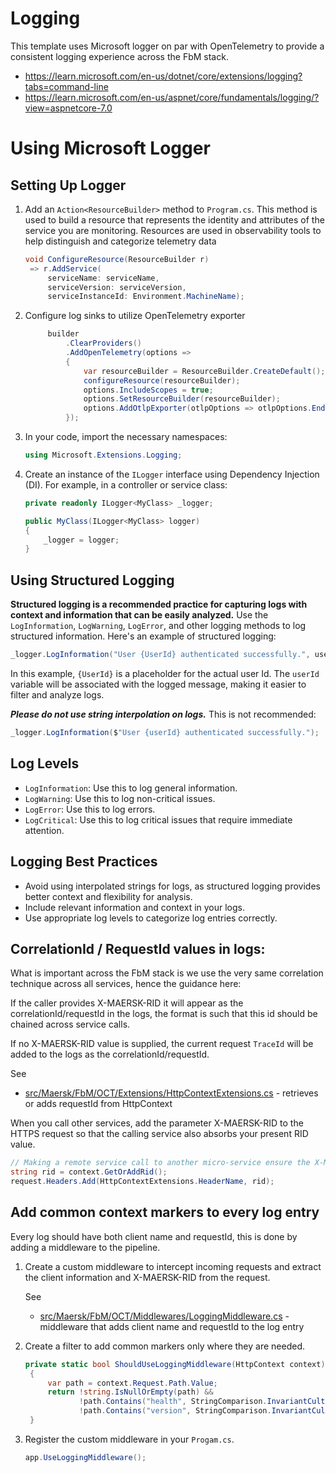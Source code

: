 # Logging

This template uses Microsoft logger on par with OpenTelemetry to provide a consistent logging experience across the FbM stack.  
* https://learn.microsoft.com/en-us/dotnet/core/extensions/logging?tabs=command-line
* https://learn.microsoft.com/en-us/aspnet/core/fundamentals/logging/?view=aspnetcore-7.0

# Using Microsoft Logger

## Setting Up Logger

1. Add an `Action<ResourceBuilder>` method to `Program.cs`. This method is used to build a resource that represents the identity and attributes of the service you are monitoring. Resources are used in observability tools to help distinguish and categorize telemetry data

   ```csharp
   void ConfigureResource(ResourceBuilder r) 
    => r.AddService(
        serviceName: serviceName,
        serviceVersion: serviceVersion, 
        serviceInstanceId: Environment.MachineName);
   ```
   
2. Configure log sinks to utilize OpenTelemetry exporter

   ```csharp
        builder
            .ClearProviders()
            .AddOpenTelemetry(options =>
            {
                var resourceBuilder = ResourceBuilder.CreateDefault();
                configureResource(resourceBuilder);
                options.IncludeScopes = true;
                options.SetResourceBuilder(resourceBuilder);
                options.AddOtlpExporter(otlpOptions => otlpOptions.Endpoint = new Uri(otlpEndpoint));
            });
   ```

3. In your code, import the necessary namespaces:

   ```csharp
   using Microsoft.Extensions.Logging;
   ```

4. Create an instance of the `ILogger` interface using Dependency Injection (DI). For example, in a controller or service class:

   ```csharp
   private readonly ILogger<MyClass> _logger;

   public MyClass(ILogger<MyClass> logger)
   {
       _logger = logger;
   }
   ```

## Using Structured Logging

**Structured logging is a recommended practice for capturing logs with context and information that can be easily analyzed.** Use the `LogInformation`, `LogWarning`, `LogError`, and other logging methods to log structured information. Here's an example of structured logging:

```csharp
_logger.LogInformation("User {UserId} authenticated successfully.", userId);
```

In this example, `{UserId}` is a placeholder for the actual user Id. The `userId` variable will be associated with the logged message, making it easier to filter and analyze logs.

***Please do not use string interpolation on logs.*** This is not recommended:

```csharp
_logger.LogInformation($"User {userId} authenticated successfully.");
```

## Log Levels

- `LogInformation`: Use this to log general information.
- `LogWarning`: Use this to log non-critical issues.
- `LogError`: Use this to log errors.
- `LogCritical`: Use this to log critical issues that require immediate attention.

## Logging Best Practices

- Avoid using interpolated strings for logs, as structured logging provides better context and flexibility for analysis.
- Include relevant information and context in your logs.
- Use appropriate log levels to categorize log entries correctly.

## CorrelationId / RequestId values in logs:

What is important across the FbM stack is we use the very same correlation technique across all services, hence the guidance here:

If the caller provides X-MAERSK-RID it will appear as the correlationId/requestId in the logs, the format is such that this id should be chained across service calls.

If no X-MAERSK-RID value is supplied, the current request `TraceId` will be added to the logs as the correlationId/requestId.

See 
* [src/Maersk/FbM/OCT/Extensions/HttpContextExtensions.cs](./src/Maersk/FbM/OCT/Extensions/HttpContextExtensions.cs) - retrieves or adds requestId from HttpContext

When you call other services, add the parameter X-MAERSK-RID to the HTTPS request so that the calling service also absorbs your present RID value.

```csharp
// Making a remote service call to another micro-service ensure the X-MAERSK-RID is provided to chain the RID's together.
string rid = context.GetOrAddRid();
request.Headers.Add(HttpContextExtensions.HeaderName, rid);
```


## Add common context markers to every log entry

Every log should have both client name and requestId, this is done by adding a middleware to the pipeline.

1. Create a custom middleware to intercept incoming requests and extract the client information and X-MAERSK-RID from the request.

   See
   * [src/Maersk/FbM/OCT/Middlewares/LoggingMiddleware.cs](./src/Maersk/FbM/OCT/Middlewares/LoggingMiddleware.cs) - middleware that adds client name and requestId to the log entry

2. Create a filter to add common markers only where they are needed.
   
   ```csharp
   private static bool ShouldUseLoggingMiddleware(HttpContext context)
    {
        var path = context.Request.Path.Value;
        return !string.IsNullOrEmpty(path) &&
               !path.Contains("health", StringComparison.InvariantCultureIgnoreCase) &&
               !path.Contains("version", StringComparison.InvariantCultureIgnoreCase);
    }
   ```

3. Register the custom middleware in your `Progam.cs`.

    ```csharp
    app.UseLoggingMiddleware();
    ```



